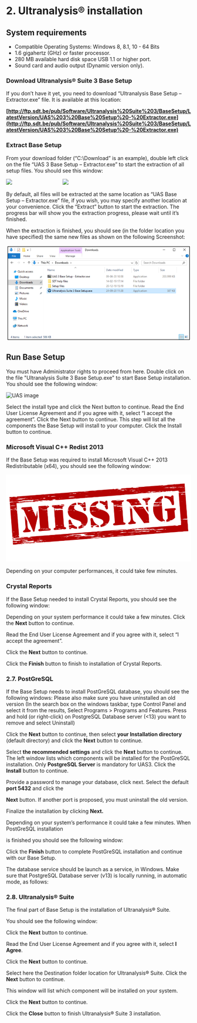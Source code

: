 # 2. Ultranalysis® installation

## System requirements

- Compatible Operating Systems: Windows 8, 8.1, 10 - 64 Bits
- 1.6 gigahertz (GHz) or faster processor.
- 280 MB available hard disk space USB 1.1 or higher port.
- Sound card and audio output (Dynamic version only).

### Download Ultranalysis® Suite 3 Base Setup

If you don’t have it yet, you need to download “Ultranalysis Base Setup – Extractor.exe” file. It is
available at this location:

**[http://ftp.sdt.be/pub/Software/Ultranalysis%20Suite%203/BaseSetup/LatestVersion/UAS%203%20Base%20Setup%20-%20Extractor.exe](http://ftp.sdt.be/pub/Software/Ultranalysis%20Suite%203/BaseSetup/LatestVersion/UAS%203%20Base%20Setup%20-%20Extractor.exe)**

### Extract Base Setup

From your download folder (“C:\Download” is an example), double left click on the file “UAS 3 Base
Setup – Extractor.exe” to start the extraction of all setup files.
You should see this window:

<img src="../images/install-1.png" width="500">

<img src="../images/install-2.png" width="350" align="right">

By default, all files will be extracted at the same location as “UAS Base Setup – Extractor.exe” file, if you wish, you may specify another location at your convenience.
Click the “Extract” button to start the extraction.
The progress bar will show you the extraction progress, please wait until it’s finished.


When the extraction is finished, you should see (in the folder location you have specified) the same new files as shown on the following Screenshot:

![UAS image](images/install-3.png)

## Run Base Setup
You must have Administrator rights to proceed from here.
Double click on the file "Ultranalysis Suite 3 Base Setup.exe" to start Base Setup installation.
You should see the following window:

![UAS image](images/install-4.png)

Select the install type and click the Next button to continue.
Read the End User License Agreement and if you agree with it, select “I accept the agreement”.
Click the Next button to continue.
This step will list all the components the Base Setup will install to your computer.
Click the Install button to continue.

### Microsoft Visual C++ Redist 2013

If the Base Setup was required to install Microsoft Visual C++ 2013 Redistributable (x64), you should see the following window:

![UAS image](images/missing.png)

Depending on your computer performances, it could take few minutes.

### Crystal Reports

If the Base Setup needed to install Crystal Reports, you should see the following window:

Depending on your system performance it could take a few minutes.
Click the **Next** button to continue.

Read the End User License Agreement and if you agree with it, select “I accept the agreement”.

Click the **Next** button to continue.


Click the **Finish** button to finish to installation of Crystal Reports.


### 2.7. PostGreSQL

If the Base Setup needs to install PostGreSQL database, you should see the following windows:
Please also make sure you have uninstalled an old version (In the search box on the windows taskbar,
type Control Panel and select it from the results, Select Programs > Programs and Features.
Press and hold (or right-click) on PostgreSQL Database server (<13) you want to remove and select
Uninstall)

Click the **Next** button to continue, then select **your Installation directory** (default directory) and click
the **Next** button to continue.

Select **the recommended settings** and click the **Next** button to continue. The left window lists which
components will be installed for the PostGreSQL installation. Only **PostgreSQL Server** is mandatory for
UAS3.
Click the **Install** button to continue.

Provide a password to manage your database, click next. Select the default **port 5432** and click the

**Next** button. If another port is proposed, you must uninstall the old version.


Finalize the installation by clicking **Next.**

Depending on your system’s performance it could take a few minutes. When PostGreSQL installation

is finished you should see the following window:

Click the **Finish** button to complete PostGreSQL installation and continue with our Base Setup.

The database service should be launch as a service, in Windows. Make sure that PostgreSQL Database
server (v13) is locally running, in automatic mode, as follows:

### 2.8. Ultranalysis® Suite

The final part of Base Setup is the installation of Ultranalysis® Suite.


You should see the following window:

Click the **Next** button to continue.

Read the End User License Agreement and if you agree with it, select **I Agree**.

Click the **Next** button to continue.

Select here the Destination folder location for Ultranalysis® Suite. Click the **Next** button to continue.


This window will list which component will be installed on your system.

Click the **Next** button to continue.

Click the **Close** button to finish Ultranalysis® Suite 3 installation.